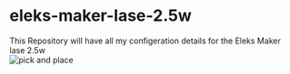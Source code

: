 # eleks-maker-lase-2.5w
This Repository will have all my configeration details for the Eleks Maker lase 2.5w<br>
![pick and place](pick_and_place.png?raw=true "pick and place")<br>

